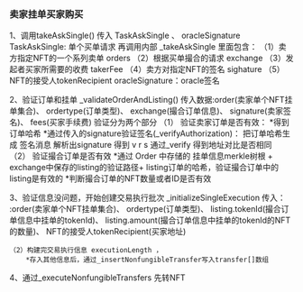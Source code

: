 
### 卖家挂单买家购买

1、调用takeAskSingle() 
    传入 TaskAskSingle 、 oracleSignature
    TaskAskSingle: 单个买单请求
    再调用内部 _takeAskSingle
    里面包含：
    （1）卖方指定NFT的一个系列卖单 orders
    （2）根据买单撮合的请求 exchange
    （3）发起者买家所需要的收费 takerFee
    （4）卖方对指定NFT的签名 sighature
    （5）NFT的接受人tokenRecipient
    oracleSignature：oracle签名

2、验证订单和挂单 _validateOrderAndListing()
    传入数据:order(卖家单个NFT挂单集合)、
            ordertype(订单类型)、
            exchange(撮合订单信息)、
            signature(卖家签名)、
            fees(买家手续费)
    验证分为两个部分
    （1） 验证卖家订单是否有效：
        *得到订单哈希
        *通过传入的signature验证签名(_verifyAuthorization)：
            把订单哈希生成 签名消息
            解析出signature 得到 v r s 
            通过_verify 得到地址对比是否相同
    （2） 验证撮合订单是否有效
        *通过 Order 中存储的 挂单信息merkle树根 + exchange中保存的listing的验证路径+ listing订单的哈希，验证撮合订单中的listing是有效的
        *判断撮合订单的NFT数量或者ID是否有效

3、验证信息没问题，开始创建交易执行批次 _initializeSingleExecution
    传入： :order(卖家单个NFT挂单集合)、
            ordertype(订单类型)、
            listing.tokenId(撮合订单信息中挂单的tokenId)、
            listing.amount(撮合订单信息中挂单的tokenId的NFT的数量)、
            NFT的接受人tokenRecipient(买家地址)

    （2）构建完交易执行信息 executionLength ，
        *存入其他信息后，通过_insertNonfungibleTransfer写入transfer[]数组
4、通过_executeNonfungibleTransfers 先转NFT



